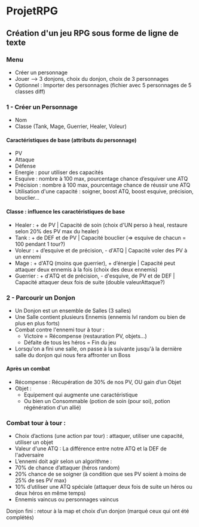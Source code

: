 # ProjetRPG
## Création d'un jeu RPG sous forme de ligne de texte

### Menu
- Créer un personnage
- Jouer --> 3 donjons, choix du donjon, choix de 3 personnages
- Optionnel : Importer des personnages (fichier avec 5 personnages de 5 classes diff)

### 1 - Créer un Personnage
- Nom
- Classe (Tank, Mage, Guerrier, Healer, Voleur)

#### Caractéristiques de base (attributs du personnage)
- PV
- Attaque
- Défense
- Energie : pour utiliser des capacités
- Esquive : nombre à 100 max, pourcentage chance d’esquiver une ATQ
- Précision : nombre à 100 max, pourcentage chance de réussir une ATQ
- Utilisation d'une capacité : soigner, boost ATQ, boost esquive, précision, bouclier…

#### Classe : influence les caractéristiques de base
-	Healer : + de PV | Capacité de soin (choix d'UN perso à heal, restaure selon 20% des PV max du healer)
-	Tank : + de DEF et de PV | Capacité bouclier (=> esquive de chacun = 100 pendant 1 tour?)
-	Voleur : + d’esquive et de précision, - d'ATQ | Capacité voler des PV à un ennemi
-	Mage : + d'ATQ (moins que guerrier), + d’énergie | Capacité peut attaquer deux ennemis à la fois (choix des deux ennemis)
- Guerrier : + d'ATQ et de précision, - d'esquive, de PV et de DEF | Capacité attaquer deux fois de suite (double valeurAttaque?)

### 2 - Parcourir un Donjon
- Un Donjon est un ensemble de Salles (3 salles)
- Une Salle contient plusieurs Ennemis (ennemis lvl random ou bien de plus en plus forts)
- Combat contre l'ennemi tour à tour :
  - Victoire = Récompense (restauration PV, objets...)
  - Défaite de tous les héros = Fin du jeu
- Lorsqu'on a fini une salle, on passe à la suivante jusqu'à la dernière salle du donjon qui nous fera affronter un Boss

#### Après un combat
- Récompense : Récupération de 30% de nos PV, OU gain d’un Objet
- Objet :
  -	Equipement qui augmente une caractéristique
  -	Ou bien un Consommable (potion de soin (pour soi), potion régénération d'un allié)

### Combat tour à tour :
-	Choix d’actions (une action par tour) : attaquer, utiliser une capacité, utiliser un objet
-	Valeur d'une ATQ : La différence entre notre ATQ et la DEF de l'adversaire
-	L’ennemi doit agir selon un algorithme :
  - 70% de chance d’attaquer (héros random)
   - 20% chance de se soigner (à condition que ses PV soient à moins de 25% de ses PV max)
   - 10% d’utiliser une ATQ spéciale (attaquer deux fois de suite un héros ou deux héros en même temps)
-	Ennemis vaincus ou personnages vaincus

Donjon fini : retour à la map et choix d’un donjon (marqué ceux qui ont été complétés)

